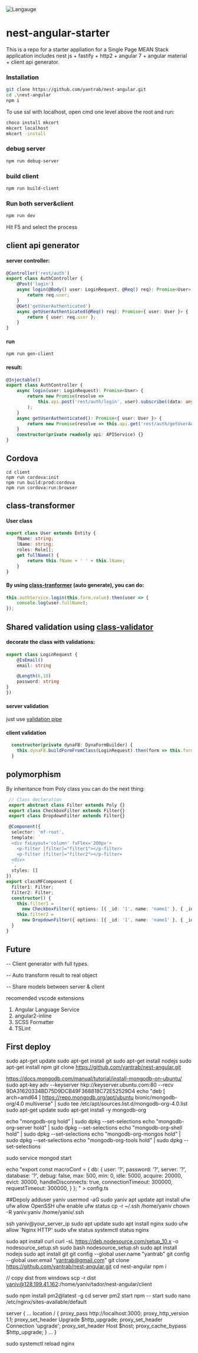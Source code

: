 <img title="Langauge" src="https://badge.langauge.io/yantrab/nest-angular" />

# nest-angular-starter

This is a repo for a starter appliation for a Single Page MEAN Stack application
includes nest js + fastify + http2 + angular 7 + angular material + client api generator.

### Installation

```sh
git clone https://github.com/yantrab/nest-angular.git
cd .\nest-angular
npm i
```

To use ssl with localhost, open cmd one level above the root and run:

```sh
choco install mkcert
mkcert localhost
mkcert -install
```

### debug server

```sh
npm run debug-server
```

### build client

```sh
npm run build-client
```

### Run both server&client

```sh
npm run dev
```

Hit F5 and select the process

## client api generator

#### server controller:

```typescript
@Controller('rest/auth')
export class AuthController {
    @Post('login')
    async login(@Body() user: LoginRequest, @Req() req): Promise<User> {
        return req.user;
    }
    @Get('getUserAuthenticated')
    async getUserAuthenticated(@Req() req): Promise<{ user: User }> {
        return { user: req.user };
    }
}
```

#### run

```sh
npm run gen-client
```

#### result:

```typescript
@Injectable()
export class AuthController {
    async login(user: LoginRequest): Promise<User> {
        return new Promise(resolve =>
            this.api.post('rest/auth/login', user).subscribe((data: any) => resolve(plainToClass(User, <User>data))),
        );
    }
    async getUserAuthenticated(): Promise<{ user: User }> {
        return new Promise(resolve => this.api.get('rest/auth/getUserAuthenticated').subscribe((data: any) => resolve(data)));
    }
    constructor(private readonly api: APIService) {}
}
```

## Cordova

```
cd client
npm run cordova:init
npm run build:prod:cordova
npm run cordova:run:browser
```

## class-transformer

#### User class

```typescript
export class User extends Entity {
    fName: string;
    lName: string;
    roles: Role[];
    get fullName() {
        return this.fName + ' ' + this.lName;
    }
}
```

#### By using [class-tranformer](https://github.com/typestack/class-transformer) (auto generate), you can do:

```typescript
this.authService.login(this.form.value).then(user => {
    console.log(user.fullName);
});
```

## Shared validation using [class-validator](https://github.com/typestack/class-validator)

#### decorate the class with validations:

```typescript
export class LoginRequest {
    @IsEmail()
    email: string

    @Length(6,10)
    password: string
}
})
```

#### server validation

just use [validation pipe](https://docs.nestjs.com/techniques/validation)

#### client validation

```typescript
  constructor(private dynaFB: DynaFormBuilder) {
    this.dynaFB.buildFormFromClass(LoginRequest).then(form => this.form = form);
  }
```

## polymorphism

By inheritance from Poly class you can do the next thing:

```typescript
 // Class decleration
 export abstract class Filter extends Poly {}
 export class CheckboxFilter extends Filter{}
 export class DropdownFilter extends Filter{}

 @Component({
  selector: 'mf-root',
  template: `
  <div fxLayout='column' fxFlex='200px'>
    <p-filter [filter]="filter1"></p-filter>
    <p-filter [filter]="filter2"></p-filter>
  <div>
  `,
  styles: []
})
export classMFComponent {
  filter1: Filter;
  filter2: Filter;
  constructor() {
    this.filter1 =
      new CheckboxFilter({ options: [{ _id: '1', name: 'name1' }, { _id: '2', name: 'name2' }], selected: { _id: '2', name: 'name2' } });
    this.filter2 =
      new DropdownFilter({ options: [{ _id: '1', name: 'name1' }, { _id: '2', name: 'name2' }], selected: { _id: '2', name: 'name2' } });
  }
}
```

## Future

-- Client generator with full types.

-- Auto transform result to real object

-- Share models between server & client

recomended vscode extensions

1. Angular Language Service
2. angular2-inline
3. SCSS Formatter
4. TSLint

## First deploy

sudo apt-get update
sudo apt-get install git
sudo apt-get install nodejs
sudo apt-get install npm
git clone https://github.com/yantrab/nest-angular.git

https://docs.mongodb.com/manual/tutorial/install-mongodb-on-ubuntu/
sudo apt-key adv --keyserver hkp://keyserver.ubuntu.com:80 --recv 9DA31620334BD75D9DCB49F368818C72E52529D4
echo "deb [ arch=amd64 ] https://repo.mongodb.org/apt/ubuntu bionic/mongodb-org/4.0 multiverse" | sudo tee /etc/apt/sources.list.d/mongodb-org-4.0.list
sudo apt-get update
sudo apt-get install -y mongodb-org

echo "mongodb-org hold" | sudo dpkg --set-selections
echo "mongodb-org-server hold" | sudo dpkg --set-selections
echo "mongodb-org-shell hold" | sudo dpkg --set-selections
echo "mongodb-org-mongos hold" | sudo dpkg --set-selections
echo "mongodb-org-tools hold" | sudo dpkg --set-selections

sudo service mongod start

echo "export const macroConf = {
db: {
user: '?',
password: '?',
server: '?',
database: '?',
debug: false,
max: 500,
min: 0,
idle: 5000,
acquire: 20000,
evict: 30000,
handleDisconnects: true,
connectionTimeout: 300000,
requestTimeout: 300000,
}
};
" > config.ts

##Depoly
adduser yaniv
usermod -aG sudo yaniv
apt update
apt install ufw
ufw allow OpenSSH
ufw enable
ufw status
cp -r ~/.ssh /home/yaniv
chown -R yaniv:yaniv /home/yaniv/.ssh

ssh yaniv@your_server_ip
sudo apt update
sudo apt install nginx
sudo ufw allow 'Nginx HTTP'
sudo ufw status
systemctl status nginx

sudo apt install curl
curl -sL https://deb.nodesource.com/setup_10.x -o nodesource_setup.sh
sudo bash nodesource_setup.sh
sudo apt install nodejs
sudo apt install git
git config --global user.name "yantrab"
git config --global user.email "yantrab@gmail.com"
git clone https://github.com/yantrab/nest-angular.git
cd nest-angular
npm i

// copy dist from windows
scp -r dist yaniv@128.199.41.162:/home/yaniv/tador/nest-angular/client

sudo npm install pm2@latest -g
cd server
pm2 start npm -- start
sudo nano /etc/nginx/sites-available/default

server {
...
location / {
proxy_pass http://localhost:3000;
proxy_http_version 1.1;
proxy_set_header Upgrade $http_upgrade;
        proxy_set_header Connection 'upgrade';
        proxy_set_header Host $host;
proxy_cache_bypass \$http_upgrade;
}
...
}

sudo systemctl reload nginx

